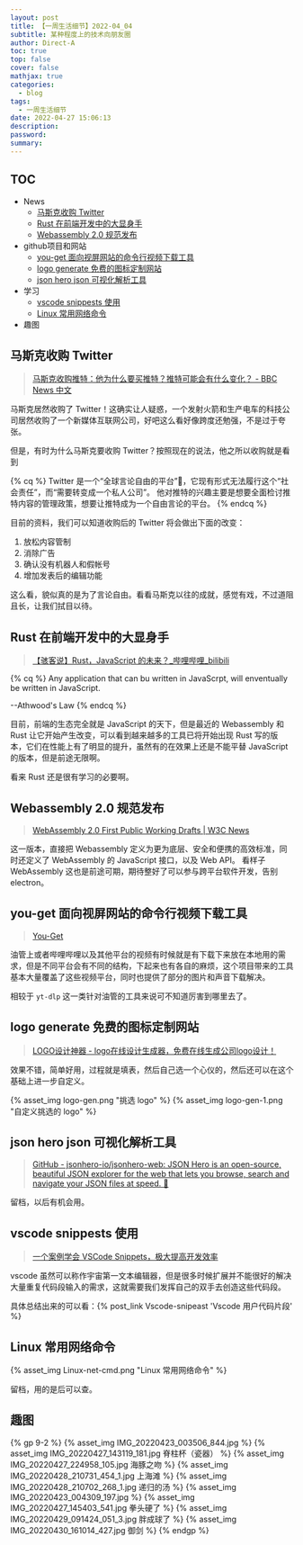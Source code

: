 ```yaml
---
layout: post
title: 【一周生活细节】2022-04_04
subtitle: 某种程度上的技术向朋友圈
author: Direct-A
toc: true
top: false
cover: false
mathjax: true
categories:
  - blog
tags:
  - 一周生活细节
date: 2022-04-27 15:06:13
description:
password:
summary:
---
```


## TOC

- News
  - [马斯克收购 Twitter](#马斯克收购-TWITTER)
  - [Rust 在前端开发中的大显身手](#RUST-在前端开发中的大显身手)
  - [Webassembly 2.0 规范发布](#WEBASSEMBLY-2-0-规范发布)
- github项目和网站
  - [you-get 面向视屏网站的命令行视频下载工具](#YOU-GET-面向视屏网站的命令行视频下载工具)
  - [logo generate 免费的图标定制网站](#LOGO-GENERATE-免费的图标定制网站)
  - [json hero json 可视化解析工具](#JSON-HERO-JSON-可视化解析工具)
- 学习
  - [vscode snippests 使用](#VSCODE-SNIPPESTS-使用)
  - [Linux 常用网络命令](#LINUX-常用网络命令)
- 趣图

<!-- more -->

## 马斯克收购 Twitter

> [马斯克收购推特：他为什么要买推特？推特可能会有什么变化？ - BBC News 中文](https://www.bbc.com/zhongwen/simp/business-61189418)

马斯克居然收购了 Twitter！这确实让人疑惑，一个发射火箭和生产电车的科技公司居然收购了一个新媒体互联网公司，好吧这么看好像跨度还勉强，不是过于夸张。

但是，有时为什么马斯克要收购 Twitter？按照现在的说法，他之所以收购就是看到

{% cq %}
Twitter 是一个“全球言论自由的平台”🤔，它现有形式无法履行这个“社会责任”，而“需要转变成一个私人公司”。
他对推特的兴趣主要是想要全面检讨推特内容的管理政策，想要让推特成为一个自由言论的平台。
{% endcq %}

目前的资料，我们可以知道收购后的 Twitter 将会做出下面的改变：

1. 放松内容管制
2. 消除广告
3. 确认没有机器人和假帐号
4. 增加发表后的编辑功能

这么看，貌似真的是为了言论自由。看看马斯克以往的成就，感觉有戏，不过道阻且长，让我们拭目以待。

## Rust 在前端开发中的大显身手

> [【骇客说】Rust，JavaScript 的未来？_哔哩哔哩_bilibili](https://www.bilibili.com/video/BV1CA4y1Q7xG)

{% cq %}
Any application that can bu written in JavaScrpt, will enventually be written in JavaScript.

--Athwood's Law
{% endcq %}

目前，前端的生态完全就是 JavaScript 的天下，但是最近的 Webassembly 和 Rust 让它开始产生改变，可以看到越来越多的工具已将开始出现 Rust 写的版本，它们在性能上有了明显的提升，虽然有的在效果上还是不能平替 JavaScript 的版本，但是前途无限啊。

看来 Rust 还是很有学习的必要啊。

## Webassembly 2.0 规范发布

> [WebAssembly 2.0 First Public Working Drafts | W3C News](https://www.w3.org/blog/news/archives/9509)

这一版本，直接把 Webassembly 定义为更为底层、安全和便携的高效标准，同时还定义了 WebAssembly 的 JavaScript 接口，以及 Web API。
看样子 WebAssembly 这也是前途可期，期待整好了可以参与跨平台软件开发，告别 electron。

## you-get 面向视屏网站的命令行视频下载工具

> [You-Get](https://you-get.org/)

油管上或者哔哩哔哩以及其他平台的视频有时候就是有下载下来放在本地用的需求，但是不同平台会有不同的结构，下起来也有各自的麻烦，这个项目带来的工具基本大量覆盖了这些视频平台，同时也提供了部分的图片和声音下载解决。

相较于 `yt-dlp` 这一类针对油管的工具来说可不知道厉害到哪里去了。

## logo generate 免费的图标定制网站

> [LOGO设计神器 - logo在线设计生成器，免费在线生成公司logo设计！](https://www.logosc.cn/)

效果不错，简单好用，过程就是填表，然后自己选一个心仪的，然后还可以在这个基础上进一步自定义。

{% asset_img logo-gen.png "挑选 logo" %}
{% asset_img logo-gen-1.png "自定义挑选的 logo" %}

## json hero json 可视化解析工具

> [GitHub - jsonhero-io/jsonhero-web: JSON Hero is an open-source, beautiful JSON explorer for the web that lets you browse, search and navigate your JSON files at speed. 🚀](https://www.github.com/jsonhero-io/jsonhero-web)

留档，以后有机会用。

## vscode snippests 使用

> [一个案例学会 VSCode Snippets，极大提高开发效率](https://mp.weixin.qq.com/s/f951HvMGUdZuDxgqz1c91g?from=singlemessage&scene=1&subscene=10000&clicktime=1651145357&enterid=1651145357)

vscode 虽然可以称作宇宙第一文本编辑器，但是很多时候扩展并不能很好的解决大量重复代码段输入的需求，这就需要我们发挥自己的双手去创造这些代码段。

具体总结出来的可以看：{% post_link Vscode-snipeast 'Vscode 用户代码片段' %}

## Linux 常用网络命令

{% asset_img Linux-net-cmd.png "Linux 常用网络命令" %}

留档，用的是后可以查。

## 趣图

{% gp 9-2 %}
{% asset_img IMG_20220423_003506_844.jpg %}
{% asset_img IMG_20220427_143119_181.jpg 脊柱杯（瓷器） %}
{% asset_img IMG_20220427_224958_105.jpg 海豚之吻 %}
{% asset_img IMG_20220428_210731_454_1.jpg 上海滩 %}
{% asset_img IMG_20220428_210702_268_1.jpg 递归的汤 %}
{% asset_img IMG_20220423_004309_197.jpg %}
{% asset_img IMG_20220427_145403_541.jpg 拳头硬了 %}
{% asset_img IMG_20220429_091424_051_3.jpg 胖成球了 %}
{% asset_img IMG_20220430_161014_427.jpg 御剑 %}
{% endgp %}
